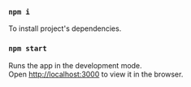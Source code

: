 ### `npm i`
To install project's dependencies.

### `npm start`

Runs the app in the development mode.\
Open [http://localhost:3000](http://localhost:3000) to view it in the browser.

